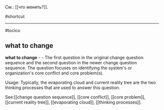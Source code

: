 См.: [[что менять?]].

#shortcut




<hr/>

#tocico

## what to change

<b>what to change</b> - - The first question in the original change question sequence and the second question in the newer change question sequence.  The question focuses on identifying the system's or organization's core conflict and core problem(s).



Usage: Typically, the evaporating cloud and current reality tree are the two thinking processes that are used to answer this question. 



See:[[change question sequence]], [[core conflict]], [[core problem]], [[current reality tree]], [[evaporating cloud]], [[thinking processes]].
